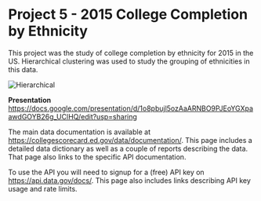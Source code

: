 # Project 5 - 2015 College Completion by Ethnicity

This project was the study of college completion by ethnicity for 2015 in the US.  Hierarchical clustering was used to study the grouping of ethnicities in this data.

![Hierarchical](./data/Dendrogram.png)

**Presentation**
https://docs.google.com/presentation/d/1o8pbujl5ozAaARNBO9PJEoYGXpaawdGOYB26g_UClHQ/edit?usp=sharing

The main data documentation is available at https://collegescorecard.ed.gov/data/documentation/. This page includes a detailed data dictionary as well as a couple of reports describing the data. That page also links to the specific API documentation.

To use the API you will need to signup for a (free) API key on https://api.data.gov/docs/. This page also includes links describing API key usage and rate limits.
  
